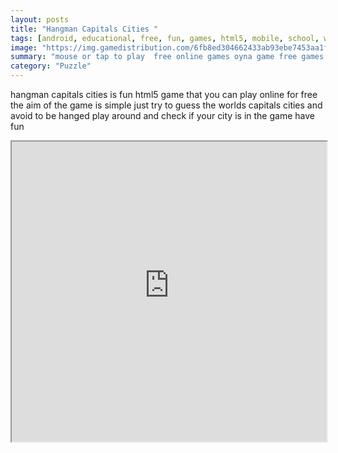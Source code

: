 ```yaml
---
layout: posts
title: "Hangman Capitals Cities "
tags: [android, educational, free, fun, games, html5, mobile, school, words, hangman, games, html5, mobile, n, fungame, mobile, html5, education, free, online, games, oyna, game, free, games, play, play, games]
image: "https://img.gamedistribution.com/6fb8ed304662433ab93ebe7453aa1f75-512x384.jpeg"
summary: "mouse or tap to play  free online games oyna game free games play play games"
category: "Puzzle"
---
```


hangman capitals cities is fun html5 game that you can play online for free the aim of the game is simple just try to guess the worlds capitals cities and avoid to be hanged play around and check if your city is in the game have fun

<iframe width="100%" height="480px;" src="https://html5.gamedistribution.com/6fb8ed304662433ab93ebe7453aa1f75/"></iframe>